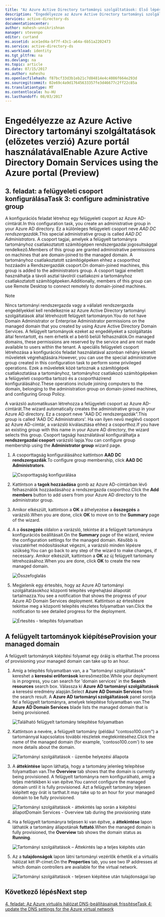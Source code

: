 ```yaml
---
title: "Az Azure Active Directory tartományi szolgáltatások: Első lépések |} Microsoft Docs"
description: "Engedélyezze az Azure Active Directory tartományi szolgáltatások (előzetes verzió) Azure portál használatával"
services: active-directory-ds
documentationcenter: 
author: mahesh-unnikrishnan
manager: stevenpo
editor: curtand
ms.assetid: ace1ed4a-bf7f-43c1-a64a-6b51a2202473
ms.service: active-directory-ds
ms.workload: identity
ms.tgt_pltfrm: na
ms.devlang: na
ms.topic: article
ms.date: 07/15/2017
ms.author: maheshu
ms.openlocfilehash: f87bcf33d3b1eb21c7d84814e4c4086f664e293d
ms.sourcegitcommit: 02e69c4a9d17645633357fe3d46677c2ff22c85a
ms.translationtype: MT
ms.contentlocale: hu-HU
ms.lasthandoff: 08/03/2017
---
```

# <a name="enable-azure-active-directory-domain-services-using-the-azure-portal-preview"></a><span data-ttu-id="95387-103">Engedélyezze az Azure Active Directory tartományi szolgáltatások (előzetes verzió) Azure portál használatával</span><span class="sxs-lookup"><span data-stu-id="95387-103">Enable Azure Active Directory Domain Services using the Azure portal (Preview)</span></span>


## <a name="task-3-configure-administrative-group"></a><span data-ttu-id="95387-104">3. feladat: a felügyeleti csoport konfigurálása</span><span class="sxs-lookup"><span data-stu-id="95387-104">Task 3: configure administrative group</span></span>
<span data-ttu-id="95387-105">A konfigurációs feladat létrehoz egy felügyeleti csoport az Azure AD-címtárát.</span><span class="sxs-lookup"><span data-stu-id="95387-105">In this configuration task, you create an administrative group in your Azure AD directory.</span></span> <span data-ttu-id="95387-106">Ez a különleges felügyeleti csoport neve *AAD DC rendszergazdák*.</span><span class="sxs-lookup"><span data-stu-id="95387-106">This special administrative group is called *AAD DC Administrators*.</span></span> <span data-ttu-id="95387-107">A csoport tagjai, amelyek a felügyelt tartományra tartományhoz csatlakoztatott számítógépen rendszergazdai jogosultsággal rendelkező.</span><span class="sxs-lookup"><span data-stu-id="95387-107">Members of this group are granted administrative permissions on machines that are domain-joined to the managed domain.</span></span> <span data-ttu-id="95387-108">A tartományhoz csatlakoztatott számítógépeken ehhez a csoporthoz hozzáadni a Rendszergazdák csoport.</span><span class="sxs-lookup"><span data-stu-id="95387-108">On domain-joined machines, this group is added to the administrators group.</span></span> <span data-ttu-id="95387-109">A csoport tagjai emellett használhatja a távoli asztal távolról csatlakozni a tartományhoz csatlakoztatott számítógépeken.</span><span class="sxs-lookup"><span data-stu-id="95387-109">Additionally, members of this group can use Remote Desktop to connect remotely to domain-joined machines.</span></span>

> [!NOTE]
> <span data-ttu-id="95387-110">Nincs tartományi rendszergazda vagy a vállalati rendszergazda engedélyekkel kell rendelkeznie az Azure Active Directory tartományi szolgáltatások által létrehozott felügyelt tartományon.</span><span class="sxs-lookup"><span data-stu-id="95387-110">You do not have Domain Administrator or Enterprise Administrator permissions on the managed domain that you created by using Azure Active Directory Domain Services.</span></span> <span data-ttu-id="95387-111">A felügyelt tartományok ezeket az engedélyeket a szolgáltatás által fenntartott, és nem érhetik el a bérlő belüli felhasználók.</span><span class="sxs-lookup"><span data-stu-id="95387-111">On managed domains, these permissions are reserved by the service and are not made available to users within the tenant.</span></span> <span data-ttu-id="95387-112">A speciális felügyeleti csoport létrehozása a konfigurációs feladat használatával azonban néhány kiemelt műveletek végrehajtására.</span><span class="sxs-lookup"><span data-stu-id="95387-112">However, you can use the special administrative group created in this configuration task to perform some privileged operations.</span></span> <span data-ttu-id="95387-113">Ezek a műveletek közé tartoznak a számítógépek csatlakoztatása a tartományhoz, tartományhoz csatlakozó számítógépeken a felügyeleti csoportba tartozó és a csoportházirend konfigurálásához.</span><span class="sxs-lookup"><span data-stu-id="95387-113">These operations include joining computers to the domain, belonging to the administration group on domain-joined machines, and configuring Group Policy.</span></span>
>

<span data-ttu-id="95387-114">A varázsló automatikusan létrehozza a felügyeleti csoport az Azure AD-címtárát.</span><span class="sxs-lookup"><span data-stu-id="95387-114">The wizard automatically creates the administrative group in your Azure AD directory.</span></span> <span data-ttu-id="95387-115">Ez a csoport neve "AAD DC rendszergazdák".</span><span class="sxs-lookup"><span data-stu-id="95387-115">This group is called 'AAD DC Administrators'.</span></span> <span data-ttu-id="95387-116">Ha van ilyen nevű meglévő csoport az Azure AD-címtár, a varázsló kiválasztása ehhez a csoporthoz.</span><span class="sxs-lookup"><span data-stu-id="95387-116">If you have an existing group with this name in your Azure AD directory, the wizard selects this group.</span></span> <span data-ttu-id="95387-117">Csoport tagsági használatával konfigurálhatja a **rendszergazdai csoport** varázsló lapja.</span><span class="sxs-lookup"><span data-stu-id="95387-117">You can configure group membership using the **Administrator group** wizard page.</span></span>

1. <span data-ttu-id="95387-118">A csoporttagság konfigurálásához kattintson **AAD DC rendszergazdák**.</span><span class="sxs-lookup"><span data-stu-id="95387-118">To configure group membership, click **AAD DC Administrators**.</span></span>

    ![Csoporttagság konfigurálása](./media/getting-started/domain-services-blade-admingroup.png)

2. <span data-ttu-id="95387-120">Kattintson a **tagok hozzáadása** gomb az Azure AD-címtárban lévő felhasználók hozzáadásához a rendszergazda csoporthoz.</span><span class="sxs-lookup"><span data-stu-id="95387-120">Click the **Add members** button to add users from your Azure AD directory to the administrator group.</span></span>

3. <span data-ttu-id="95387-121">Amikor elkészült, kattintson a **OK** a áthelyezése a **összegzés** a varázsló.</span><span class="sxs-lookup"><span data-stu-id="95387-121">When you are done, click **OK** to move on to the **Summary** page of the wizard.</span></span>

4. <span data-ttu-id="95387-122">A a **összegzés** oldalon a varázsló, tekintse át a felügyelt tartományra konfigurációs beállításait.</span><span class="sxs-lookup"><span data-stu-id="95387-122">On the **Summary** page of the wizard, review the configuration settings for the managed domain.</span></span> <span data-ttu-id="95387-123">Később is visszatérhet módosításokat végezni, a varázsló minden lépésre szükség.</span><span class="sxs-lookup"><span data-stu-id="95387-123">You can go back to any step of the wizard to make changes, if necessary.</span></span> <span data-ttu-id="95387-124">Amikor elkészült, kattintson a **OK** az új felügyelt tartomány létrehozásához.</span><span class="sxs-lookup"><span data-stu-id="95387-124">When you are done, click **OK** to create the new managed domain.</span></span>

    ![Összefoglalás](./media/getting-started/domain-services-blade-summary.png)

5. <span data-ttu-id="95387-126">Megjelenik egy értesítés, hogy az Azure AD tartományi szolgáltatásokhoz központi telepítés végrehajtási állapotát tartalmazza.</span><span class="sxs-lookup"><span data-stu-id="95387-126">You see a notification that shows the progress of your Azure AD Domain Services deployment.</span></span> <span data-ttu-id="95387-127">Kattintson az értesítésre tekintse meg a központi telepítés részletes folyamatban van.</span><span class="sxs-lookup"><span data-stu-id="95387-127">Click the notification to see detailed progress for the deployment.</span></span>

    ![Értesítés - telepítés folyamatban](./media/getting-started/domain-services-blade-deployment-in-progress.png)


## <a name="provision-your-managed-domain"></a><span data-ttu-id="95387-129">A felügyelt tartományok kiépítése</span><span class="sxs-lookup"><span data-stu-id="95387-129">Provision your managed domain</span></span>
<span data-ttu-id="95387-130">A felügyelt tartományok kiépítési folyamat egy óráig is eltarthat.</span><span class="sxs-lookup"><span data-stu-id="95387-130">The process of provisioning your managed domain can take up to an hour.</span></span>

1. <span data-ttu-id="95387-131">Amíg a telepítés folyamatban van, a a "tartományi szolgáltatások" kereshet a **keresési erőforrások** keresőmezőbe.</span><span class="sxs-lookup"><span data-stu-id="95387-131">While your deployment is in progress, you can search for 'domain services' in the **Search resources** search box.</span></span> <span data-ttu-id="95387-132">Válassza ki **Azure AD tartományi szolgáltatások** a keresési eredmény alapján.</span><span class="sxs-lookup"><span data-stu-id="95387-132">Select **Azure AD Domain Services** from the search result.</span></span> <span data-ttu-id="95387-133">A **Azure AD tartományi szolgáltatások** panel sorolja fel a felügyelt tartományra, amelyek telepítése folyamatban van.</span><span class="sxs-lookup"><span data-stu-id="95387-133">The **Azure AD Domain Services** blade lists the managed domain that is being provisioned.</span></span>

    ![Található felügyelt tartomány telepítése folyamatban](./media/getting-started/domain-services-provisioning-state-find-resource.png)

2. <span data-ttu-id="95387-135">Kattintson a nevére, a felügyelt tartomány (például "contoso100.com") a tartománnyal kapcsolatos további részletek megtekintéséhez.</span><span class="sxs-lookup"><span data-stu-id="95387-135">Click the name of the managed domain (for example, 'contoso100.com') to see more details about the domain.</span></span>

    ![Tartományi szolgáltatások - üzembe helyezési állapota](./media/getting-started/domain-services-provisioning-state.png)

3. <span data-ttu-id="95387-137">A **áttekintése** lapon láthatja, hogy a tartomány jelenleg telepítése folyamatban van.</span><span class="sxs-lookup"><span data-stu-id="95387-137">The **Overview** tab shows that the domain is currently being provisioned.</span></span> <span data-ttu-id="95387-138">A felügyelt tartományra nem konfigurálható, amíg a teljes mértékben ki van építve.</span><span class="sxs-lookup"><span data-stu-id="95387-138">You cannot configure the managed domain until it is fully provisioned.</span></span> <span data-ttu-id="95387-139">Azt a felügyelt tartomány teljesen kiépített egy órát is tarthat.</span><span class="sxs-lookup"><span data-stu-id="95387-139">It may take up to an hour for your managed domain to be fully provisioned.</span></span>

    ![<span data-ttu-id="95387-140">Tartományi szolgáltatások - áttekintés lap során a kiépítési állapot</span><span class="sxs-lookup"><span data-stu-id="95387-140">Domain Services - Overview tab during the provisioning state</span></span> ](./media/getting-started/domain-services-provisioning-state-details.png)

4. <span data-ttu-id="95387-141">Ha a felügyelt tartományra teljesen ki van építve, a **áttekintése** lapon láthatók a tartomány állapotának **futtató**.</span><span class="sxs-lookup"><span data-stu-id="95387-141">When the managed domain is fully provisioned, the **Overview** tab shows the domain status as **Running**.</span></span>

    ![Tartományi szolgáltatások – Áttekintés lap a teljes kiépítés után](./media/getting-started/domain-services-provisioned.png)

5. <span data-ttu-id="95387-143">Az a **tulajdonságok** lapon látni tartományi vezérlők érhetők el a virtuális hálózat két IP-címet.</span><span class="sxs-lookup"><span data-stu-id="95387-143">On the **Properties** tab, you see two IP addresses at which domain controllers are available for the virtual network.</span></span>

    ![Tartományi szolgáltatások - teljesen kiépítése után tulajdonságai lap](./media/getting-started/domain-services-provisioned-properties.png)


## <a name="next-step"></a><span data-ttu-id="95387-145">Következő lépés</span><span class="sxs-lookup"><span data-stu-id="95387-145">Next step</span></span>
[<span data-ttu-id="95387-146">4. feladat: Az Azure virtuális hálózat DNS-beállításainak frissítése</span><span class="sxs-lookup"><span data-stu-id="95387-146">Task 4: update the DNS settings for the Azure virtual network</span></span>](active-directory-ds-getting-started-dns.md)
